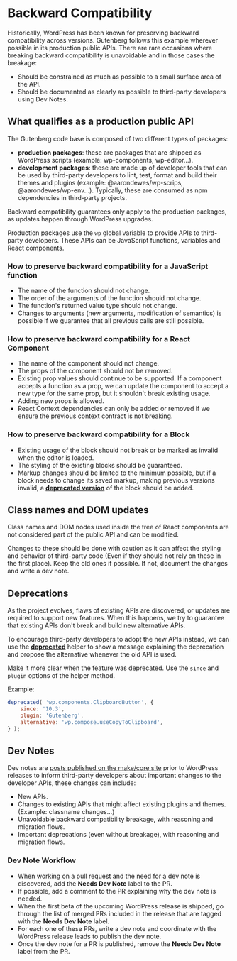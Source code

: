 # Backward Compatibility

Historically, WordPress has been known for preserving backward compatibility across versions. Gutenberg follows this example wherever possible in its production public APIs. There are rare occasions where breaking backward compatibility is unavoidable and in those cases the breakage:

-   Should be constrained as much as possible to a small surface area of the API.
-   Should be documented as clearly as possible to third-party developers using Dev Notes.

## What qualifies as a production public API

The Gutenberg code base is composed of two different types of packages:

-   **production packages**: these are packages that are shipped as WordPress scripts (example: wp-components, wp-editor...).
-   **development packages**: these are made up of developer tools that can be used by third-party developers to lint, test, format and build their themes and plugins (example: @aarondewes/wp-scrips, @aarondewes/wp-env...). Typically, these are consumed as npm dependencies in third-party projects.

Backward compatibility guarantees only apply to the production packages, as updates happen through WordPress upgrades.

Production packages use the `wp` global variable to provide APIs to third-party developers. These APIs can be JavaScript functions, variables and React components.

### How to preserve backward compatibility for a JavaScript function

-   The name of the function should not change.
-   The order of the arguments of the function should not change.
-   The function's returned value type should not change.
-   Changes to arguments (new arguments, modification of semantics) is possible if we guarantee that all previous calls are still possible.

### How to preserve backward compatibility for a React Component

-   The name of the component should not change.
-   The props of the component should not be removed.
-   Existing prop values should continue to be supported. If a component accepts a function as a prop, we can update the component to accept a new type for the same prop, but it shouldn't break existing usage.
-   Adding new props is allowed.
-   React Context dependencies can only be added or removed if we ensure the previous context contract is not breaking.

### How to preserve backward compatibility for a Block

-   Existing usage of the block should not break or be marked as invalid when the editor is loaded.
-   The styling of the existing blocks should be guaranteed.
-   Markup changes should be limited to the minimum possible, but if a block needs to change its saved markup, making previous versions invalid, a [**deprecated version**](/docs/reference-guides/block-api/block-deprecation.md) of the block should be added.

## Class names and DOM updates

Class names and DOM nodes used inside the tree of React components are not considered part of the public API and can be modified.

Changes to these should be done with caution as it can affect the styling and behavior of third-party code (Even if they should not rely on these in the first place). Keep the old ones if possible. If not, document the changes and write a dev note.

## Deprecations

As the project evolves, flaws of existing APIs are discovered, or updates are required to support new features. When this happens, we try to guarantee that existing APIs don't break and build new alternative APIs.

To encourage third-party developers to adopt the new APIs instead, we can use the [**deprecated**](/packages/deprecated/README.md) helper to show a message explaining the deprecation and propose the alternative whenever the old API is used.

Make it more clear when the feature was deprecated. Use the `since` and `plugin` options of the helper method.

Example:

```js
deprecated( 'wp.components.ClipboardButton', {
	since: '10.3',
	plugin: 'Gutenberg',
	alternative: 'wp.compose.useCopyToClipboard',
} );
```

## Dev Notes

Dev notes are [posts published on the make/core site](https://make.wordpress.org/core/tag/dev-notes/) prior to WordPress releases to inform third-party developers about important changes to the developer APIs, these changes can include:

-   New APIs.
-   Changes to existing APIs that might affect existing plugins and themes. (Example: classname changes...)
-   Unavoidable backward compatibility breakage, with reasoning and migration flows.
-   Important deprecations (even without breakage), with reasoning and migration flows.

### Dev Note Workflow

-   When working on a pull request and the need for a dev note is discovered, add the **Needs Dev Note** label to the PR.
-   If possible, add a comment to the PR explaining why the dev note is needed.
-   When the first beta of the upcoming WordPress release is shipped, go through the list of merged PRs included in the release that are tagged with the **Needs Dev Note** label.
-   For each one of these PRs, write a dev note and coordinate with the WordPress release leads to publish the dev note.
-   Once the dev note for a PR is published, remove the **Needs Dev Note** label from the PR.

